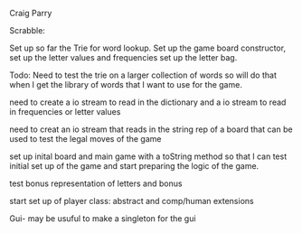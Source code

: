 Craig Parry

Scrabble: 


Set up so far the Trie for word lookup. Set up the game 
board constructor, set up the letter values and frequencies 
set up the letter bag. 


Todo: 
Need to test the trie on a larger collection of words
so will do that when I get the library of words that I
want to use for the game. 

need to create a io stream to read in the dictionary
and a io stream to read in frequencies or letter values

need to creat an io stream that reads in the string rep
of a board that can be used to test the legal moves of 
the game 


set up inital board and main game with a toString 
method so that I can test initial set up of the game and 
start preparing the logic of the game. 

test bonus representation of letters and bonus

start set up of player class: abstract and comp/human extensions

Gui- may be usuful to make a singleton for the gui
